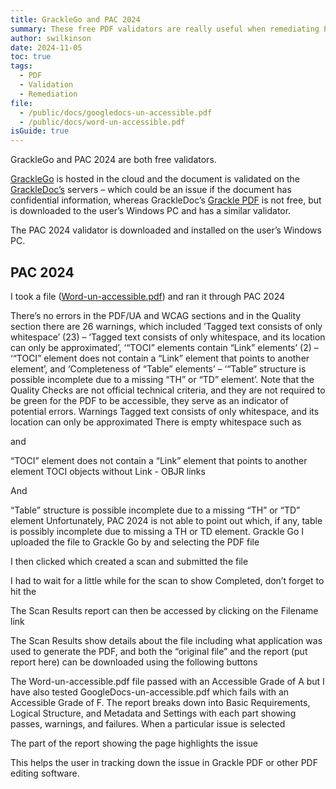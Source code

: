 ```yaml
---
title: GrackleGo and PAC 2024
summary: These free PDF validators are really useful when remediating PDFs
author: swilkinson
date: 2024-11-05
toc: true
tags:
  - PDF
  - Validation
  - Remediation
file:
  - /public/docs/googledocs-un-accessible.pdf
  - /public/docs/word-un-accessible.pdf
isGuide: true
---
```

GrackleGo and PAC 2024 are both free validators.

[GrackleGo](https://www.grackledocs.com/en/products-services/grackle-go/) is hosted in the cloud and the document is validated on the [GrackleDoc’s](https://www.grackledocs.com/en/) servers – which could be an issue if the document has confidential information, whereas GrackleDoc’s [Grackle PDF](https://www.grackledocs.com/en/products-services/grackle-pdf/) is not free, but is downloaded to the user’s Windows PC and has a similar validator. 

The PAC 2024 validator is downloaded and installed on the user’s Windows PC.

## PAC 2024

I took a file ([Word-un-accessible.pdf](/public/docs/word-un-accessible.pdf)) and ran it through PAC 2024

There’s no errors in the PDF/UA and WCAG sections and in the Quality section there are 26 warnings, which included ’Tagged text consists of only whitespace’ (23) – ‘Tagged text consists of only whitespace, and its location can only be approximated’, ‘“TOCI” elements contain “Link” elements’ (2) – ‘“TOCI” element does not contain a “Link” element that points to another element’, and ‘Completeness of “Table” elements’ – ‘“Table” structure is possible incomplete due to a missing “TH” or “TD” element’.
Note that the Quality Checks are not official technical criteria, and they are not required to be green for the PDF to be accessible, they serve as an indicator of potential errors.
Warnings
Tagged text consists of only whitespace, and its location can only be approximated
There is empty whitespace such as 

and 

“TOCI” element does not contain a “Link” element that points to another element
TOCI objects without Link - OBJR links

And

“Table” structure is possible incomplete due to a missing “TH” or “TD” element
Unfortunately, PAC 2024 is not able to point out which, if any, table is possibly incomplete due to missing a TH or TD element.
Grackle Go
I uploaded the file to Grackle Go by   and selecting the PDF file

I then clicked   which created a scan and submitted the file

I had to wait for a little while for the scan to show Completed, don’t forget to hit the   

The Scan Results report can then be accessed by clicking on the Filename link

The Scan Results show details about the file including what application was used to generate the PDF, and both the “original file” and the report (put report here) can be downloaded using the following buttons

The Word-un-accessible.pdf file passed with an Accessible Grade of A but I have also tested GoogleDocs-un-accessible.pdf which fails with an Accessible Grade of F.
The report breaks down into Basic Requirements, Logical Structure, and Metadata and Settings with each part showing passes, warnings, and failures. 
When a particular issue is selected

The part of the report showing the page highlights the issue

This helps the user in tracking down the issue in Grackle PDF or other PDF editing software.
